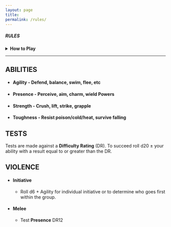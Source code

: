 ```yaml
---
layout: page
title: 
permalink: /rules/
---
```


##### RULES


<details markdown="1">
<summary><b>How to Play</b></summary>
## CHANGE THIS
</details>

---

## ABILITIES

- #### Agility - Defend, balance, swim, flee, etc
- #### Presence - Perceive, aim, charm, wield Powers
- #### Strength - Crush, lift, strike, grapple
- #### Toughness - Resist poison/cold/heat, survive falling

## TESTS
Tests are made against a **Difficulty Rating** (DR). To succeed roll d20 ± your ability with a result equal to or greater than the DR.

## VIOLENCE
- #### Initiative
    - Roll d6 + Agility for individual initiative or to determine who goes first within the group.
- #### Melee
    - Test **Presence** DR12    



